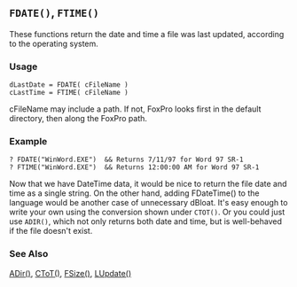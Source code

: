 ## `FDATE()`, `FTIME()`

These functions return the date and time a file was last updated, according to the operating system.

### Usage

```foxpro
dLastDate = FDATE( cFileName )
cLastTime = FTIME( cFileName )
```

cFileName may include a path. If not, FoxPro looks first in the default directory, then along the FoxPro path.

### Example

```foxpro
? FDATE("WinWord.EXE")  && Returns 7/11/97 for Word 97 SR-1
? FTIME("WinWord.EXE")  && Returns 12:00:00 AM for Word 97 SR-1
```

Now that we have DateTime data, it would be nice to return the file date and time as a single string. On the other hand, adding FDateTime() to the language would be another case of unnecessary dBloat. It's easy enough to write your own using the conversion shown under `CTOT()`. Or you could just use `ADIR()`, which not only returns both date and time, but is well-behaved if the file doesn't exist.

### See Also

[ADir()](s4g212.md), [CToT()](s4g278.md), [FSize()](s4g076.md), [LUpdate()](s4g082.md)